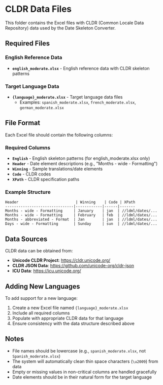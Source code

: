 # CLDR Data Files

This folder contains the Excel files with CLDR (Common Locale Data Repository) data used by the Date Skeleton Converter.

## Required Files

### English Reference Data
- **`english_moderate.xlsx`** - English reference data with CLDR skeleton patterns

### Target Language Data
- **`{language}_moderate.xlsx`** - Target language data files
  - Examples: `spanish_moderate.xlsx`, `french_moderate.xlsx`, `german_moderate.xlsx`

## File Format

Each Excel file should contain the following columns:

### Required Columns
- **`English`** - English skeleton patterns (for english_moderate.xlsx only)
- **`Header`** - Date element descriptions (e.g., "Months - wide - Formatting")
- **`Winning`** - Sample translations/date elements
- **`Code`** - CLDR codes
- **`XPath`** - CLDR specification paths

### Example Structure
```
Header                          | Winning    | Code | XPath
-------------------------------|------------|------|-------
Months - wide - Formatting     | January    | jan  | //ldml/dates/...
Months - wide - Formatting     | February   | feb  | //ldml/dates/...
Months - abbreviated - Format  | Jan        | jan  | //ldml/dates/...
Days - wide - Formatting       | Sunday     | sun  | //ldml/dates/...
```

## Data Sources

CLDR data can be obtained from:
- **Unicode CLDR Project**: https://cldr.unicode.org/
- **CLDR JSON Data**: https://github.com/unicode-org/cldr-json
- **ICU Data**: https://icu.unicode.org/

## Adding New Languages

To add support for a new language:

1. Create a new Excel file named `{language}_moderate.xlsx`
2. Include all required columns
3. Populate with appropriate CLDR data for that language
4. Ensure consistency with the data structure described above

## Notes

- File names should be lowercase (e.g., `spanish_moderate.xlsx`, not `Spanish_moderate.xlsx`)
- The system will automatically clean thin space characters (`\u2009`) from data
- Empty or missing values in non-critical columns are handled gracefully
- Date elements should be in their natural form for the target language 